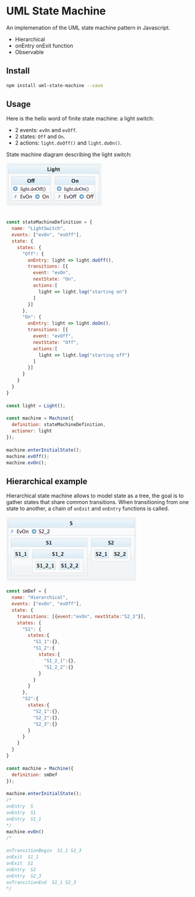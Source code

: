 # UML State Machine

An implemenation of the UML state machine pattern in Javascript. 

* Hierarchical
* onEntry onExit function
* Observable

## Install

```bash
npm install uml-state-machine --save
```

## Usage

Here is the hello word of finite state machine: a light switch: 

 * 2 events: `evOn` and `evOff`.
 * 2 states: `Off` and `On`.
 * 2 actions: `light.doOff()` and  `light.doOn()`.

State machine diagram describing the light switch:


![alt text](doc/img/state-machine-light.png "state-machine-light")


```javascript

const stateMachineDefinition = {
  name: "LightSwitch",
  events: ["evOn", "evOff"],
  state: {
    states: {
      "Off": {
        onEntry: light => light.doOff(),
        transitions: [{
          event: "evOn",
          nextState: "On",
          actions:[
            light => light.log("starting on")
          ]
        }]
      },
      "On": {
        onEntry: light => light.doOn(),
        transitions: [{
          event: "evOff",
          nextState: "Off",
          actions:[
            light => light.log("starting off")
          ]
        }]
      }
    }
  }
}

const light = Light();

const machine = Machine({
  definition: stateMachineDefinition,
  actioner: light
});

machine.enterInitialState();
machine.evOff();
machine.evOn();

```

## Hierarchical example

Hierarchical state machine allows to model state as a tree, the goal is to gather states that share common transitions. 
When transitioning from one state to another, a chain of `onExit` and `onEntry` functions is called. 


![alt text](doc/img/state-machine-hierarchical.png "state-machine-hierarchical")


```javascript
const smDef = {
  name: "Hierarchical",
  events: ["evOn", "evOff"],
  state: {
    transitions: [{event:"evOn", nextState:"S2_3"}],
    states: {
      "S1": {
        states:{
          "S1_1":{},
          "S1_2":{
            states:{
              "S1_2_1":{},
              "S1_2_2":{}
            }
          }
        }
      },
      "S2":{
        states:{
          "S2_1":{},
          "S2_2":{},
          "S2_3":{}
        }
      }
    }
  }
}

const machine = Machine({
  definition: smDef
});

machine.enterInitialState();
/*
onEntry  S
onEntry  S1
onEntry  S1_1
*/
machine.evOn()
/*

onTransitionBegin  S1_1 S2_3
onExit  S1_1
onExit  S1
onEntry  S2
onEntry  S2_3
onTransitionEnd  S1_1 S2_3
*/

```

